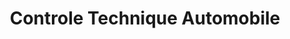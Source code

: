 ---
title: "Controle Technique Automobile"
url: /vetraz-monthoux/controle-technique-automobile/
shop: réparation de voitures
---